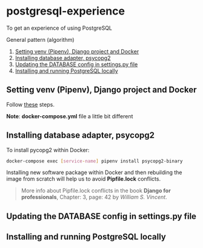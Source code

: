 # postgresql-experience
To get an experience of using PostgreSQL

General pattern (algorithm)
1. [Setting venv (Pipenv), Django project and Docker](#setting-venv-(pipenv)-django-project-and-docker)
2. [Installing database adapter, psycopg2](#installing-database-adapter-psycopg2)
3. [Updating the DATABASE config in settings.py file](#updating-the-database-config-in-settingspy-file)
4. [Installing and running PostgreSQL locally](#installing-and-running-postgresql-locally)

## Setting venv (Pipenv), Django project and Docker
Follow [these](https://github.com/bekzodbuyukov/docker-experience) steps.

**Note**: **docker-compose.yml** file a little bit different

## Installing database adapter, psycopg2
To install pycopg2 within Docker:

```bash
docker-compose exec [service-name] pipenv install psycopg2-binary 
```

Installing new software package within Docker and then rebuilding the image from scratch will help us to avoid **Pipfile.lock** conflicts.

> More info about Pipfile.lock conflicts in the book **Django for professionals**, Chapter: 3, page: 42 by _William S. Vincent_.

## Updating the DATABASE config in settings.py file

## Installing and running PostgreSQL locally
